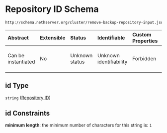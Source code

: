 # Repository ID Schema

```txt
http://schema.nethserver.org/cluster/remove-backup-repository-input.json#/properties/id
```



| Abstract            | Extensible | Status         | Identifiable            | Custom Properties | Additional Properties | Access Restrictions | Defined In                                                                                                  |
| :------------------ | :--------- | :------------- | :---------------------- | :---------------- | :-------------------- | :------------------ | :---------------------------------------------------------------------------------------------------------- |
| Can be instantiated | No         | Unknown status | Unknown identifiability | Forbidden         | Allowed               | none                | [remove-backup-repository-input.json\*](cluster/remove-backup-repository-input.json "open original schema") |

## id Type

`string` ([Repository ID](remove-backup-repository-input-properties-repository-id.md))

## id Constraints

**minimum length**: the minimum number of characters for this string is: `1`
